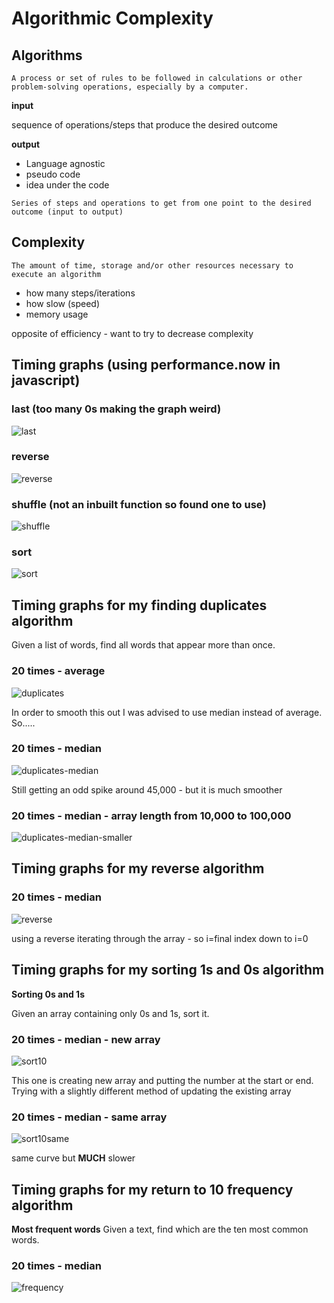 # Algorithmic Complexity

## Algorithms

`A process or set of rules to be followed in calculations or other problem-solving operations, especially by a computer.`

**input**

sequence of operations/steps that produce the desired outcome

**output**

- Language agnostic
- pseudo code
- idea under the code

`Series of steps and operations to get from one point to the desired outcome (input to output)`

## Complexity

`The amount of time, storage and/or other resources necessary to execute an algorithm`

- how many steps/iterations
- how slow (speed)
- memory usage

opposite of efficiency - want to try to decrease complexity

<!-- ## Github project -->

<!-- - timing code
- readme with plotted graphs - linking to algorithms
- folder of algorithms written -->

## Timing graphs (using performance.now in javascript)
### last (too many 0s making the graph weird)
![last](images/last-data.png)
### reverse
![reverse](images/reverse-data.png)
### shuffle (not an inbuilt function so found one to use)
![shuffle](images/shuffle-data.png)
### sort
![sort](images/sort-data.png)

## Timing graphs for my finding duplicates algorithm

Given a list of words, find all words that appear more than once.

### 20 times - average
![duplicates](images/find-dupes.png)

In order to smooth this out I was advised to use median instead of average.  So.....

### 20 times - median
![duplicates-median](images/find-dupes-median.png)

Still getting an odd spike around 45,000 - but it is much smoother

### 20 times - median - array length from 10,000 to 100,000

![duplicates-median-smaller](images/find-dupes-median-smaller.png)

## Timing graphs for my reverse algorithm

### 20 times - median
![reverse](images/reverse.png)

using a reverse iterating through the array - so i=final index down to i=0

## Timing graphs for my sorting 1s and 0s algorithm

**Sorting 0s and 1s**

Given an array containing only 0s and 1s, sort it.

### 20 times - median - new array

![sort10](images/sort-1_0.png)

This one is creating new array and putting the number at the start or end.  Trying with a slightly different method of updating the existing array

### 20 times - median - same array

![sort10same](images/sort-1_0_same.png)

same curve but **MUCH** slower

## Timing graphs for my return to 10 frequency algorithm

**Most frequent words**
Given a text, find which are the ten most common words.

### 20 times - median

![frequency](images/frequency-top10.png)
